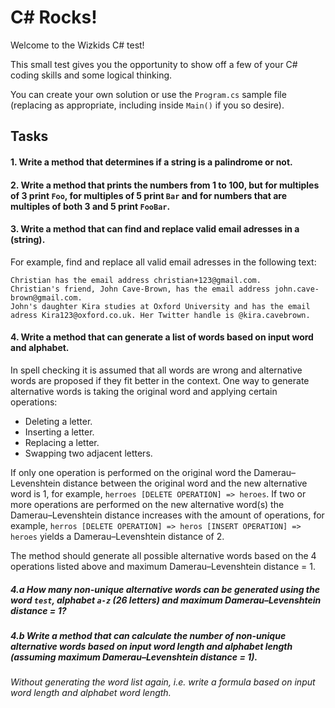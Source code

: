 # C# Rocks!

Welcome to the Wizkids C# test!

This small test gives you the opportunity to show off a few of your C# coding skills and some logical thinking.

You can create your own solution or use the `Program.cs` sample file (replacing as appropriate, including inside `Main()` if you so desire).

## Tasks

#### 1. Write a method that determines if a string is a palindrome or not.

#### 2. Write a method that prints the numbers from 1 to 100, but for multiples of 3 print `Foo`, for multiples of 5 print `Bar` and for numbers that are multiples of both 3 and 5 print `FooBar`.

#### 3. Write a method that can find and replace valid email adresses in a (string).
For example, find and replace all valid email adresses in the following text:

```
Christian has the email address christian+123@gmail.com.
Christian's friend, John Cave-Brown, has the email address john.cave-brown@gmail.com.
John's daughter Kira studies at Oxford University and has the email adress Kira123@oxford.co.uk. Her Twitter handle is @kira.cavebrown.
```

#### 4. Write a method that can generate a list of words based on input word and alphabet.
In spell checking it is assumed that all words are wrong and alternative words are proposed if they fit better in the context. One way to generate alternative words is taking the original word and applying certain operations:

- Deleting a letter.
- Inserting a letter.
- Replacing a letter.
- Swapping two adjacent letters.

If only one operation is performed on the original word the Damerau–Levenshtein distance between the original word and the new alternative word is 1, for example, `herroes [DELETE OPERATION] => heroes`. If two or more operations are performed on the new alternative word(s) the Damerau–Levenshtein distance increases with the amount of operations, for example, `herros [DELETE OPERATION] => heros [INSERT OPERATION] => heroes` yields a Damerau–Levenshtein distance of 2.

The method should generate all possible alternative words based on the 4 operations listed above and maximum Damerau–Levenshtein distance = 1.

##### 4.a How many non-unique alternative words can be generated using the word `test`, alphabet `a-z` (26 letters) and maximum Damerau–Levenshtein distance = 1?

##### 4.b Write a method that can calculate the number of non-unique alternative words based on input word length and alphabet length (assuming maximum Damerau–Levenshtein distance = 1).
*Without generating the word list again, i.e. write a formula based on input word length and alphabet word length.*
